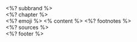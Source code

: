 <grid class="slide-grid">

<grid class="topright">
<div class="subbrand"><%? subbrand %></div>
<div class="chapter"><%? chapter %></div>
</grid>

<grid class="emoji">
<%? emoji %>
</grid>

<grid class="content">
<% content %>
</grid>

<grid class="footer">
<%? footnotes %>
<div class="sources"><%? sources %></div>
<div class="footer-info"><%? footer %></div>
</grid>

</grid>
